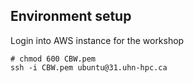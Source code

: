 ## Environment setup

Login into AWS instance for the workshop

```
# chmod 600 CBW.pem
ssh -i CBW.pem ubuntu@31.uhn-hpc.ca
```
